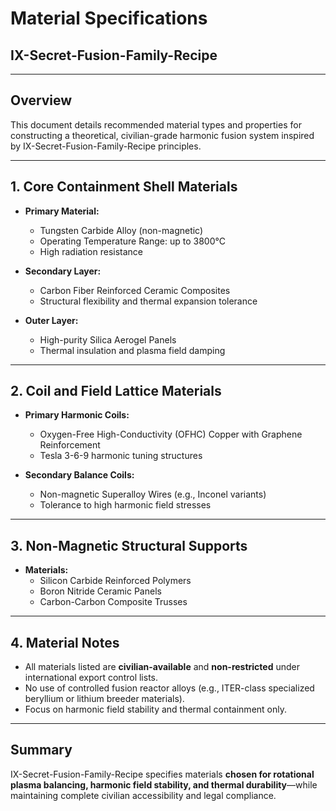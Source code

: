 # Material Specifications  
## IX-Secret-Fusion-Family-Recipe

---

## Overview

This document details recommended material types and properties for constructing a theoretical, civilian-grade harmonic fusion system inspired by IX-Secret-Fusion-Family-Recipe principles.

---

## 1. Core Containment Shell Materials

- **Primary Material:**  
  - Tungsten Carbide Alloy (non-magnetic)  
  - Operating Temperature Range: up to 3800°C  
  - High radiation resistance  

- **Secondary Layer:**  
  - Carbon Fiber Reinforced Ceramic Composites  
  - Structural flexibility and thermal expansion tolerance  

- **Outer Layer:**  
  - High-purity Silica Aerogel Panels  
  - Thermal insulation and plasma field damping  

---

## 2. Coil and Field Lattice Materials

- **Primary Harmonic Coils:**  
  - Oxygen-Free High-Conductivity (OFHC) Copper with Graphene Reinforcement  
  - Tesla 3-6-9 harmonic tuning structures  

- **Secondary Balance Coils:**  
  - Non-magnetic Superalloy Wires (e.g., Inconel variants)  
  - Tolerance to high harmonic field stresses  

---

## 3. Non-Magnetic Structural Supports

- **Materials:**  
  - Silicon Carbide Reinforced Polymers  
  - Boron Nitride Ceramic Panels  
  - Carbon-Carbon Composite Trusses  

---

## 4. Material Notes

- All materials listed are **civilian-available** and **non-restricted** under international export control lists.  
- No use of controlled fusion reactor alloys (e.g., ITER-class specialized beryllium or lithium breeder materials).  
- Focus on harmonic field stability and thermal containment only.

---

## Summary

IX-Secret-Fusion-Family-Recipe specifies materials **chosen for rotational plasma balancing, harmonic field stability, and thermal durability**—while maintaining complete civilian accessibility and legal compliance.
